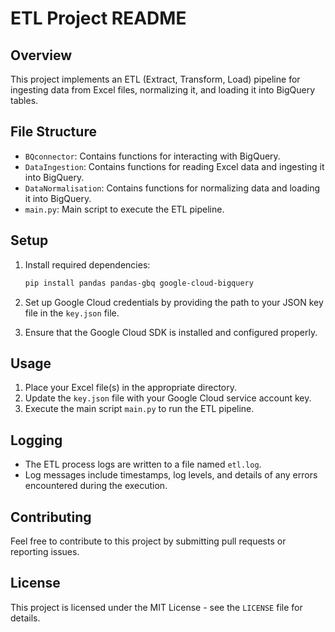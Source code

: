 # ETL Project README

## Overview
This project implements an ETL (Extract, Transform, Load) pipeline for ingesting data from Excel files, normalizing it, and loading it into BigQuery tables.

## File Structure
- `BQconnector`: Contains functions for interacting with BigQuery.
- `DataIngestion`: Contains functions for reading Excel data and ingesting it into BigQuery.
- `DataNormalisation`: Contains functions for normalizing data and loading it into BigQuery.
- `main.py`: Main script to execute the ETL pipeline.

## Setup
1. Install required dependencies:

    ```sh
    pip install pandas pandas-gbq google-cloud-bigquery
    ```
    
2. Set up Google Cloud credentials by providing the path to your JSON key file in the `key.json` file.
3. Ensure that the Google Cloud SDK is installed and configured properly.

## Usage
1. Place your Excel file(s) in the appropriate directory.
2. Update the `key.json` file with your Google Cloud service account key.
3. Execute the main script `main.py` to run the ETL pipeline.

## Logging
- The ETL process logs are written to a file named `etl.log`.
- Log messages include timestamps, log levels, and details of any errors encountered during the execution.

## Contributing
Feel free to contribute to this project by submitting pull requests or reporting issues.

## License
This project is licensed under the MIT License - see the `LICENSE` file for details.
